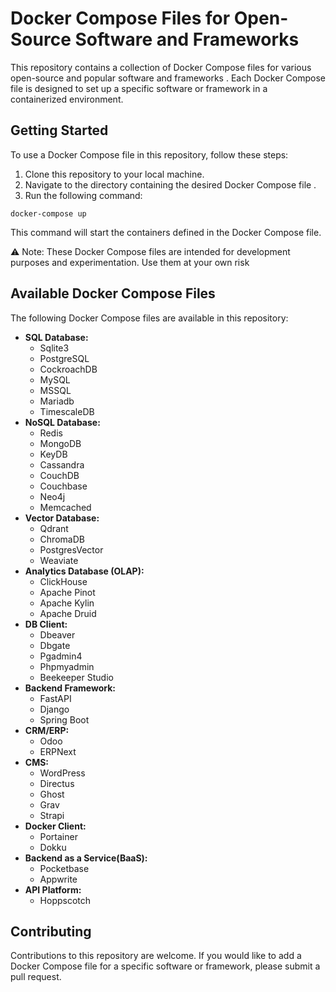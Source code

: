 
# Docker Compose Files for Open-Source Software and Frameworks

This repository contains a collection of Docker Compose files for various open-source and popular software and frameworks
. Each Docker Compose file is designed to set up a specific software or framework in a containerized environment.

## Getting Started

To use a Docker Compose file in this repository, follow these steps:

1. Clone this repository to your local machine.
2. Navigate to the directory containing the desired Docker Compose file
.
3. Run the following command:
```
docker-compose up
```

This command will start the containers defined in the Docker Compose file.

⚠️ Note: These Docker Compose files are intended for development purposes and experimentation. Use them at your own risk

## Available Docker Compose Files

The following Docker Compose files are available in this repository:

* **SQL Database:**
    * Sqlite3
    * PostgreSQL
    * CockroachDB
    * MySQL
    * MSSQL
    * Mariadb
    * TimescaleDB
* **NoSQL Database:**
    * Redis
    * MongoDB
    * KeyDB
    * Cassandra
    * CouchDB
    * Couchbase
    * Neo4j
    * Memcached
* **Vector Database:**
    * Qdrant
    * ChromaDB
    * PostgresVector
    * Weaviate
* **Analytics Database (OLAP):**
    * ClickHouse
    * Apache Pinot
    * Apache Kylin
    * Apache Druid
* **DB Client:**
    * Dbeaver
    * Dbgate
    * Pgadmin4
    * Phpmyadmin
    * Beekeeper Studio
* **Backend Framework:**
    * FastAPI
    * Django
    * Spring Boot
* **CRM/ERP:**
    * Odoo
    * ERPNext
* **CMS:**
    * WordPress
    * Directus
    * Ghost
    * Grav
    * Strapi
* **Docker Client:**
    * Portainer
    * Dokku
* **Backend as a Service(BaaS):**
    * Pocketbase
    * Appwrite
* **API Platform:**
    * Hoppscotch

## Contributing

Contributions to this repository are welcome. If you would like to add a Docker Compose file for a specific software or framework, please submit a pull request.
